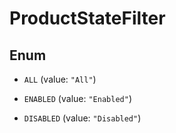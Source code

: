 
# ProductStateFilter

## Enum


* `ALL` (value: `"All"`)

* `ENABLED` (value: `"Enabled"`)

* `DISABLED` (value: `"Disabled"`)



